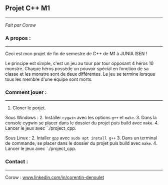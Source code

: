 ## Projet C++ M1
-----------------------
*Fait par Corow*

### A propos :
___
Ceci est mon projet de fin de semestre de C++ de M1 à JUNIA ISEN !

Le principe est simple, c'est un jeu au tour par tour opposant 4 héros 10 monstre. Chaque héros possède un pouvoir spécial en fonction de sa classe et les monstre sont de deux différentes.
Le jeu se termine lorsque tous les membre d'une équipe sont morts.

### Comment jouer :
------------------------------------------------------
1. Cloner le porjet.
	
Sous Windows :
	2. Installer `cygwin` avec les options `g++` et `make`.
	3. Dans la console cygwin se placer dans le dossier du projet puis build avec `make`.
	4. Lancer le jeux avec `./project_cpp.
 
Sous Linux :
2. Intaller `gpp` avec `sudo apt install g++`
3. Dans un terminal de commande, se placer dans le dossier du projet puis build avec `make`.
4. Lancer le jeux avec `./project_cpp.

### Contact :
---
Corow : www.linkedin.com/in/corentin-denoulet

